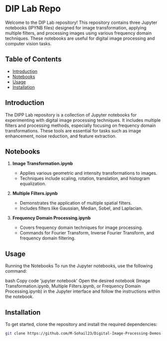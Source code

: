 # DIP Lab Repo


Welcome to the DIP Lab repository! This repository contains three Jupyter notebooks (IPYNB files) designed for image transformation, applying multiple filters, and processing images using various frequency domain techniques. These notebooks are useful for digital image processing and computer vision tasks.

## Table of Contents
- [Introduction](#introduction)
- [Notebooks](#notebooks)
- [Usage](#usage)
- [Installation](#installation)



## Introduction

The DIPP Lab repository is a collection of Jupyter notebooks for experimenting with digital image processing techniques. It includes multiple filters and processing methods, especially focusing on frequency domain transformations. These tools are essential for tasks such as image enhancement, noise reduction, and feature extraction.

## Notebooks

1. **Image Transformation.ipynb**
   - Applies various geometric and intensity transformations to images.
   - Techniques include scaling, rotation, translation, and histogram equalization.

2. **Multiple Filters.ipynb**
   - Demonstrates the application of multiple spatial filters.
   - Includes filters like Gaussian, Median, Sobel, and Laplacian.

3. **Frequency Domain Processing.ipynb**
   - Covers frequency domain techniques for image processing.
   - Commands for Fourier Transform, Inverse Fourier Transform, and frequency domain filtering.

## Usage
Running the Notebooks
To run the Jupyter notebooks, use the following command:

bash
Copy code
'jupyter notebook'
Open the desired notebook (Image Transformation.ipynb, Multiple Filters.ipynb, or Frequency Domain Processing.ipynb) in the Jupyter interface and follow the instructions within the notebook.


## Installation

To get started, clone the repository and install the required dependencies:

```bash
git clone https://github.com/M-Sohail23/Digital-Image-Processing-Demos.git


